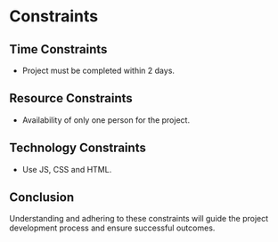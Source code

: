 # Constraints

## Time Constraints

- Project must be completed within 2 days.

## Resource Constraints

- Availability of only one person for the project.

## Technology Constraints

- Use JS, CSS and HTML.

## Conclusion

Understanding and adhering to these constraints will guide the project
development process and ensure successful outcomes.
